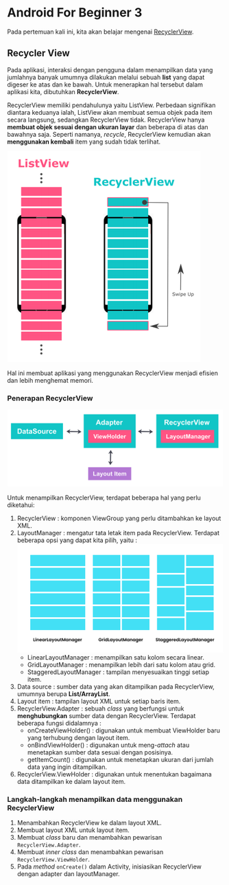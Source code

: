 # Android For Beginner 3

Pada pertemuan kali ini, kita akan belajar mengenai [RecyclerView](https://developer.android.com/reference/androidx/recyclerview/widget/RecyclerView).

## Recycler View

Pada aplikasi, interaksi dengan pengguna dalam menampilkan data yang jumlahnya banyak umumnya dilakukan melalui sebuah **list** yang dapat digeser ke atas dan ke bawah. Untuk menerapkan hal tersebut dalam aplikasi kita, dibutuhkan **RecyclerView**.

RecyclerView memiliki pendahulunya yaitu ListView. Perbedaan signifikan diantara keduanya ialah, ListView akan membuat semua objek pada item secara langsung, sedangkan RecyclerView tidak. RecyclerView hanya **membuat objek sesuai dengan ukuran layar** dan beberapa di atas dan bawahnya saja. Seperti namanya, _recycle_, RecyclerView kemudian akan **menggunakan kembali** item yang sudah tidak terlihat. 

![ListView & RecyclerView](assets/listView_RecyclerView.png)

Hal ini membuat aplikasi yang menggunakan RecyclerView menjadi efisien dan lebih menghemat memori.

### Penerapan RecyclerView

![Penerapan RecyclerView](assets/penerapan_RecyclerView.png)

Untuk menampilkan RecyclerView, terdapat beberapa hal yang perlu diketahui:
1. RecyclerView : komponen ViewGroup yang perlu ditambahkan ke layout XML.
2. LayoutManager : mengatur tata letak item pada RecyclerView. Terdapat beberapa opsi yang dapat kita pilih, yaitu :  
![LayoutManager RecyclerView](assets/layoutManager.png) 
    - LinearLayoutManager : menampilkan satu kolom secara linear.
    - GridLayoutManager : menampilkan lebih dari satu kolom atau grid.
    - StaggeredLayoutManager : tampilan menyesuaikan tinggi setiap item.
3. Data source : sumber data yang akan ditampilkan pada RecyclerView, umumnya berupa **List/ArrayList**.
4. Layout item : tampilan layout XML untuk setiap baris item.
5. RecyclerView.Adapter : sebuah _class_ yang berfungsi untuk **menghubungkan** sumber data dengan RecyclerView. Terdapat beberapa fungsi didalamnya :
    - onCreateViewHolder() : digunakan untuk membuat ViewHolder baru yang terhubung dengan layout item.
    - onBindViewHolder() : digunakan untuk meng-_attach_ atau menetapkan sumber data sesuai dengan posisinya.
    - getItemCount() : digunakan untuk menetapkan ukuran dari jumlah data yang ingin ditampilkan.
6. RecyclerView.ViewHolder : digunakan untuk menentukan bagaimana data ditampilkan ke dalam layout item.

### Langkah-langkah menampilkan data menggunakan RecyclerView 

1. Menambahkan RecyclerView ke dalam layout XML.
2. Membuat layout XML untuk layout item.
3. Membuat _class_ baru dan menambahkan pewarisan `RecyclerView.Adapter`.
4. Membuat _inner class_ dan menambahkan pewarisan `RecyclerView.ViewHolder`.
5. Pada _method_ `onCreate()` dalam Activity, inisiasikan RecyclerView dengan adapter dan layoutManager.

